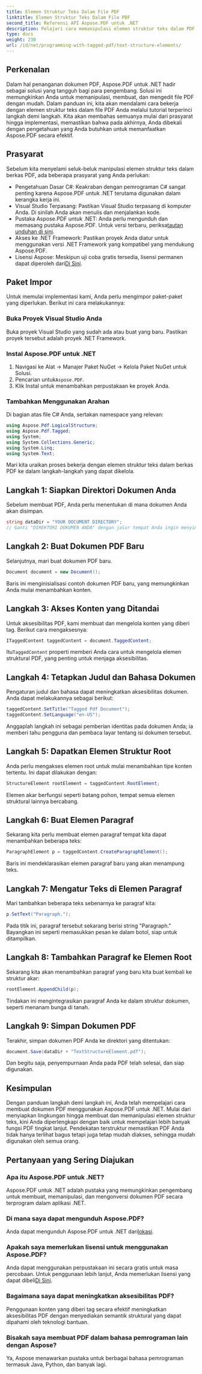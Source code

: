```yaml
---
title: Elemen Struktur Teks Dalam File PDF
linktitle: Elemen Struktur Teks Dalam File PDF
second_title: Referensi API Aspose.PDF untuk .NET
description: Pelajari cara memanipulasi elemen struktur teks dalam PDF dengan Aspose.PDF untuk .NET. Panduan langkah demi langkah ini mencakup semua yang Anda butuhkan untuk membuat PDF terstruktur.
type: docs
weight: 230
url: /id/net/programming-with-tagged-pdf/text-structure-elements/
---
```

## Perkenalan

Dalam hal penanganan dokumen PDF, Aspose.PDF untuk .NET hadir sebagai solusi yang tangguh bagi para pengembang. Solusi ini memungkinkan Anda untuk memanipulasi, membuat, dan mengedit file PDF dengan mudah. Dalam panduan ini, kita akan mendalami cara bekerja dengan elemen struktur teks dalam file PDF Anda melalui tutorial terperinci langkah demi langkah. Kita akan membahas semuanya mulai dari prasyarat hingga implementasi, memastikan bahwa pada akhirnya, Anda dibekali dengan pengetahuan yang Anda butuhkan untuk memanfaatkan Aspose.PDF secara efektif.

## Prasyarat

Sebelum kita menyelami seluk-beluk manipulasi elemen struktur teks dalam berkas PDF, ada beberapa prasyarat yang Anda perlukan:

- Pengetahuan Dasar C#: Keakraban dengan pemrograman C# sangat penting karena Aspose.PDF untuk .NET terutama digunakan dalam kerangka kerja ini.
- Visual Studio Terpasang: Pastikan Visual Studio terpasang di komputer Anda. Di sinilah Anda akan menulis dan menjalankan kode.
-  Pustaka Aspose.PDF untuk .NET: Anda perlu mengunduh dan memasang pustaka Aspose.PDF. Untuk versi terbaru, periksa[tautan unduhan di sini](https://releases.aspose.com/pdf/net/).
- Akses ke .NET Framework: Pastikan proyek Anda diatur untuk menggunakan versi .NET Framework yang kompatibel yang mendukung Aspose.PDF.
-  Lisensi Aspose: Meskipun uji coba gratis tersedia, lisensi permanen dapat diperoleh dari[Di Sini](https://purchase.aspose.com/buy).

## Paket Impor

Untuk memulai implementasi kami, Anda perlu mengimpor paket-paket yang diperlukan. Berikut ini cara melakukannya:

### Buka Proyek Visual Studio Anda
Buka proyek Visual Studio yang sudah ada atau buat yang baru. Pastikan proyek tersebut adalah proyek .NET Framework.

### Instal Aspose.PDF untuk .NET
1. Navigasi ke Alat -> Manajer Paket NuGet -> Kelola Paket NuGet untuk Solusi.
2.  Pencarian untuk`Aspose.PDF`.
3. Klik Instal untuk menambahkan perpustakaan ke proyek Anda.

### Tambahkan Menggunakan Arahan
Di bagian atas file C# Anda, sertakan namespace yang relevan:

```csharp
using Aspose.Pdf.LogicalStructure;
using Aspose.Pdf.Tagged;
using System;
using System.Collections.Generic;
using System.Linq;
using System.Text;
```

Mari kita uraikan proses bekerja dengan elemen struktur teks dalam berkas PDF ke dalam langkah-langkah yang dapat dikelola.

## Langkah 1: Siapkan Direktori Dokumen Anda

Sebelum membuat PDF, Anda perlu menentukan di mana dokumen Anda akan disimpan.

```csharp
string dataDir = "YOUR DOCUMENT DIRECTORY";
// Ganti "DIREKTORI DOKUMEN ANDA" dengan jalur tempat Anda ingin menyimpan PDF Anda
```

## Langkah 2: Buat Dokumen PDF Baru

Selanjutnya, mari buat dokumen PDF baru.

```csharp
Document document = new Document();
```

Baris ini menginisialisasi contoh dokumen PDF baru, yang memungkinkan Anda mulai menambahkan konten.

## Langkah 3: Akses Konten yang Ditandai

Untuk aksesibilitas PDF, kami membuat dan mengelola konten yang diberi tag. Berikut cara mengaksesnya:

```csharp
ITaggedContent taggedContent = document.TaggedContent;
```

 Itu`TaggedContent` properti memberi Anda cara untuk mengelola elemen struktural PDF, yang penting untuk menjaga aksesibilitas.

## Langkah 4: Tetapkan Judul dan Bahasa Dokumen

Pengaturan judul dan bahasa dapat meningkatkan aksesibilitas dokumen. Anda dapat melakukannya sebagai berikut:

```csharp
taggedContent.SetTitle("Tagged Pdf Document");
taggedContent.SetLanguage("en-US");
```

Anggaplah langkah ini sebagai pemberian identitas pada dokumen Anda; ia memberi tahu pengguna dan pembaca layar tentang isi dokumen tersebut.

## Langkah 5: Dapatkan Elemen Struktur Root

Anda perlu mengakses elemen root untuk mulai menambahkan tipe konten tertentu. Ini dapat dilakukan dengan:

```csharp
StructureElement rootElement = taggedContent.RootElement;
```

Elemen akar berfungsi seperti batang pohon, tempat semua elemen struktural lainnya bercabang.

## Langkah 6: Buat Elemen Paragraf

Sekarang kita perlu membuat elemen paragraf tempat kita dapat menambahkan beberapa teks:

```csharp
ParagraphElement p = taggedContent.CreateParagraphElement();
```

Baris ini mendeklarasikan elemen paragraf baru yang akan menampung teks.

## Langkah 7: Mengatur Teks di Elemen Paragraf

Mari tambahkan beberapa teks sebenarnya ke paragraf kita:

```csharp
p.SetText("Paragraph.");
```

Pada titik ini, paragraf tersebut sekarang berisi string "Paragraph." Bayangkan ini seperti memasukkan pesan ke dalam botol, siap untuk ditampilkan.

## Langkah 8: Tambahkan Paragraf ke Elemen Root

Sekarang kita akan menambahkan paragraf yang baru kita buat kembali ke struktur akar:

```csharp
rootElement.AppendChild(p);
```

Tindakan ini mengintegrasikan paragraf Anda ke dalam struktur dokumen, seperti menanam bunga di tanah.

## Langkah 9: Simpan Dokumen PDF

Terakhir, simpan dokumen PDF Anda ke direktori yang ditentukan:

```csharp
document.Save(dataDir + "TextStructureElement.pdf");
```

Dan begitu saja, penyempurnaan Anda pada PDF telah selesai, dan siap digunakan.

## Kesimpulan

Dengan panduan langkah demi langkah ini, Anda telah mempelajari cara membuat dokumen PDF menggunakan Aspose.PDF untuk .NET. Mulai dari menyiapkan lingkungan hingga membuat dan memanipulasi elemen struktur teks, kini Anda diperlengkapi dengan baik untuk mempelajari lebih banyak fungsi PDF tingkat lanjut. Pendekatan terstruktur memastikan PDF Anda tidak hanya terlihat bagus tetapi juga tetap mudah diakses, sehingga mudah digunakan oleh semua orang. 

## Pertanyaan yang Sering Diajukan

### Apa itu Aspose.PDF untuk .NET?  
Aspose.PDF untuk .NET adalah pustaka yang memungkinkan pengembang untuk membuat, memanipulasi, dan mengonversi dokumen PDF secara terprogram dalam aplikasi .NET.

### Di mana saya dapat mengunduh Aspose.PDF?  
 Anda dapat mengunduh Aspose.PDF untuk .NET dari[lokasi](https://releases.aspose.com/pdf/net/).

### Apakah saya memerlukan lisensi untuk menggunakan Aspose.PDF?  
Anda dapat menggunakan perpustakaan ini secara gratis untuk masa percobaan. Untuk penggunaan lebih lanjut, Anda memerlukan lisensi yang dapat dibeli[Di Sini](https://purchase.aspose.com/buy).

### Bagaimana saya dapat meningkatkan aksesibilitas PDF?  
Penggunaan konten yang diberi tag secara efektif meningkatkan aksesibilitas PDF dengan menyediakan semantik struktural yang dapat dipahami oleh teknologi bantuan.

### Bisakah saya membuat PDF dalam bahasa pemrograman lain dengan Aspose?  
Ya, Aspose menawarkan pustaka untuk berbagai bahasa pemrograman termasuk Java, Python, dan banyak lagi.